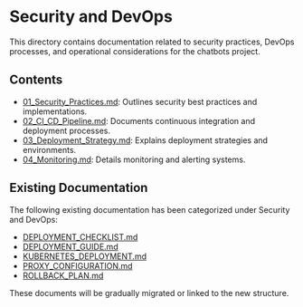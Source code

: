 # Security and DevOps

This directory contains documentation related to security practices, DevOps processes, and operational considerations for the chatbots project.

## Contents

- [01_Security_Practices.md](./01_Security_Practices.md): Outlines security best practices and implementations.
- [02_CI_CD_Pipeline.md](./02_CI_CD_Pipeline.md): Documents continuous integration and deployment processes.
- [03_Deployment_Strategy.md](./03_Deployment_Strategy.md): Explains deployment strategies and environments.
- [04_Monitoring.md](./04_Monitoring.md): Details monitoring and alerting systems.

## Existing Documentation

The following existing documentation has been categorized under Security and DevOps:

- [DEPLOYMENT_CHECKLIST.md](../DEPLOYMENT_CHECKLIST.md)
- [DEPLOYMENT_GUIDE.md](../DEPLOYMENT_GUIDE.md)
- [KUBERNETES_DEPLOYMENT.md](../KUBERNETES_DEPLOYMENT.md)
- [PROXY_CONFIGURATION.md](../PROXY_CONFIGURATION.md)
- [ROLLBACK_PLAN.md](../ROLLBACK_PLAN.md)

These documents will be gradually migrated or linked to the new structure.
